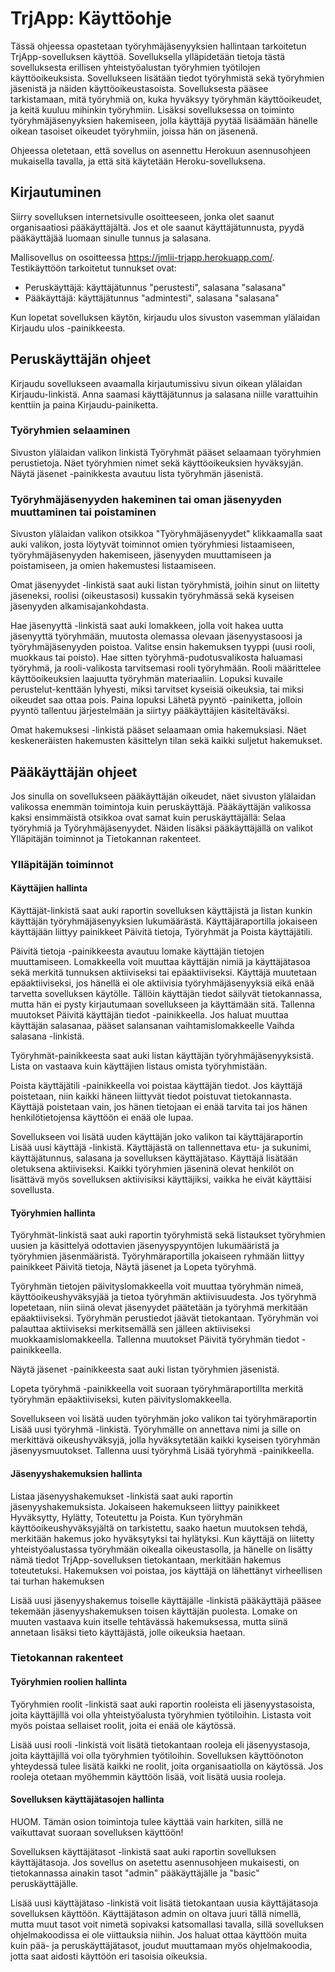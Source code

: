 # TrjApp: Käyttöohje

Tässä ohjeessa opastetaan työryhmäjäsenyyksien hallintaan tarkoitetun TrjApp-sovelluksen käyttöä. Sovelluksella ylläpidetään tietoja tästä sovelluksesta erillisen yhteistyöalustan työryhmien työtilojen käyttöoikeuksista. Sovellukseen lisätään tiedot työryhmistä sekä työryhmien jäsenistä ja näiden käyttöoikeustasoista. Sovelluksesta pääsee tarkistamaan, mitä työryhmiä on, kuka hyväksyy työryhmän käyttöoikeudet, ja keitä kuuluu mihinkin työryhmiin. Lisäksi sovelluksessa on toiminto työryhmäjäsenyyksien hakemiseen, jolla käyttäjä pyytää lisäämään hänelle oikean tasoiset oikeudet työryhmiin, joissa hän on jäsenenä. 

Ohjeessa oletetaan, että sovellus on asennettu Herokuun asennusohjeen mukaisella tavalla, ja että sitä käytetään Heroku-sovelluksena. 

## Kirjautuminen

Siirry sovelluksen internetsivulle osoitteeseen, jonka olet saanut organisaatiosi pääkäyttäjältä. Jos et ole saanut käyttäjätunnusta, pyydä pääkäyttäjää luomaan sinulle tunnus ja salasana. 

Mallisovellus on osoitteessa https://jmlii-trjapp.herokuapp.com/. Testikäyttöön tarkoitetut tunnukset ovat: 
* Peruskäyttäjä: käyttäjätunnus "perustesti", salasana "salasana"
* Pääkäyttäjä: käyttäjätunnus "admintesti", salasana "salasana"

Kun lopetat sovelluksen käytön, kirjaudu ulos sivuston vasemman ylälaidan Kirjaudu ulos -painikkeesta.

## Peruskäyttäjän ohjeet

Kirjaudu sovellukseen avaamalla kirjautumissivu sivun oikean ylälaidan Kirjaudu-linkistä. Anna saamasi käyttäjätunnus ja salasana niille varattuihin kenttiin ja paina Kirjaudu-painiketta.

### Työryhmien selaaminen
Sivuston ylälaidan valikon linkistä Työryhmät pääset selaamaan työryhmien perustietoja. Näet työryhmien nimet sekä käyttöoikeuksien hyväksyjän. Näytä jäsenet -painikkesta avautuu lista työryhmän jäsenistä. 

### Työryhmäjäsenyyden hakeminen tai oman jäsenyyden muuttaminen tai poistaminen
Sivuston ylälaidan valikon otsikkoa "Työryhmäjäsenyydet" klikkaamalla saat auki valikon, josta löytyvät toiminnot omien työryhmiesi listaamiseen, työryhmäjäsenyyden hakemiseen, jäsenyyden muuttamiseen ja poistamiseen, ja omien hakemustesi listaamiseen.

Omat jäsenyydet -linkistä saat auki listan työryhmistä, joihin sinut on liitetty jäseneksi, roolisi (oikeustasosi) kussakin työryhmässä sekä kyseisen jäsenyyden alkamisajankohdasta.

Hae jäsenyyttä -linkistä saat auki lomakkeen, jolla voit hakea uutta jäsenyyttä työryhmään, muutosta olemassa olevaan jäsenyystasoosi ja työryhmäjäsenyyden poistoa. Valitse ensin hakemuksen tyyppi (uusi rooli, muokkaus tai poisto). Hae sitten työryhmä-pudotusvalikosta haluamasi työryhmä, ja rooli-valikosta tarvitsemasi rooli työryhmään. Rooli määrittelee käyttöoikeuksien laajuutta työryhmän materiaaliin. Lopuksi kuvaile perustelut-kenttään lyhyesti, miksi tarvitset kyseisiä oikeuksia, tai miksi oikeudet saa ottaa pois. Paina lopuksi Lähetä pyyntö -painiketta, jolloin pyyntö tallentuu järjestelmään ja siirtyy pääkäyttäjien käsiteltäväksi.

Omat hakemuksesi -linkistä pääset selaamaan omia hakemuksiasi. Näet keskeneräisten hakemusten käsittelyn tilan sekä kaikki suljetut hakemukset.

## Pääkäyttäjän ohjeet

Jos sinulla on sovellukseen pääkäyttäjän oikeudet, näet sivuston ylälaidan valikossa enemmän toimintoja kuin peruskäyttäjä. Pääkäyttäjän valikossa kaksi ensimmäistä otsikkoa ovat samat kuin peruskäyttäjällä: Selaa työryhmiä ja Työryhmäjäsenyydet. Näiden lisäksi pääkäyttäjällä on valikot Ylläpitäjän toiminnot ja Tietokannan rakenteet.

### Ylläpitäjän toiminnot

#### Käyttäjien hallinta

Käyttäjät-linkistä saat auki raportin sovelluksen käyttäjistä ja listan kunkin käyttäjän työryhmäjäsenyyksien lukumäärästä. Käyttäjäraportilla jokaiseen käyttäjään liittyy painikkeet Päivitä tietoja, Työryhmät ja Poista käyttäjätili. 

Päivitä tietoja -painikkeesta avautuu lomake käyttäjän tietojen muuttamiseen. Lomakkeella voit muuttaa käyttäjän nimiä ja käyttäjätasoa sekä merkitä tunnuksen aktiiviseksi tai epäaktiiviseksi. Käyttäjä muutetaan epäaktiiviseksi, jos hänellä ei ole aktiivisia työryhmäjäsenyyksiä eikä enää tarvetta sovelluksen käytölle. Tällöin käyttäjän tiedot säilyvät tietokannassa, mutta hän ei pysty kirjautumaan sovellukseen ja käyttämään sitä. Tallenna muutokset Päivitä käyttäjän tiedot -painikkeella. Jos haluat muuttaa käyttäjän salasanaa, pääset salansanan vaihtamislomakkeelle Vaihda salasana -linkistä.

Työryhmät-painikkeesta saat auki listan käyttäjän työryhmäjäsenyyksistä. Lista on vastaava kuin käyttäjien listaus omista työryhmistään.

Poista käyttäjätili -painikkeella voi poistaa käyttäjän tiedot. Jos käyttäjä poistetaan, niin kaikki häneen liittyvät tiedot poistuvat tietokannasta. Käyttäjä poistetaan vain, jos hänen tietojaan ei enää tarvita tai jos hänen henkilötietojensa käyttöön ei enää ole lupaa.

Sovellukseen voi lisätä uuden käyttäjän joko valikon tai käyttäjäraportin Lisää uusi käyttäjä -linkistä. Käyttäjästä on tallennettava etu- ja sukunimi, käyttäjätunnus, salasana ja sovelluksen käyttäjätaso. Käyttäjä lisätään oletuksena aktiiviseksi. Kaikki työryhmien jäseninä olevat henkilöt on lisättävä myös sovelluksen aktiivisiksi käyttäjiksi, vaikka he eivät käyttäisi sovellusta.


#### Työryhmien hallinta

Työryhmät-linkistä saat auki raportin työryhmistä sekä listaukset työryhmien uusien ja käsittelyä odottavien jäsenyyspyyntöjen lukumääristä ja työryhmien jäsenmääristä. Työryhmäraportilla jokaiseen ryhmään liittyy painikkeet Päivitä tietoja, Näytä jäsenet ja Lopeta työryhmä. 

Työryhmän tietojen päivityslomakkeella voit muuttaa työryhmän nimeä, käyttöoikeushyväksyjää ja tietoa työryhmän aktiivisuudesta. Jos työryhmä lopetetaan, niin siinä olevat jäsenyydet päätetään ja työryhmä merkitään epäaktiiviseksi. Työryhmän perustiedot jäävät tietokantaan. Työryhmän voi palauttaa aktiiviseksi merkitsemällä sen jälleen aktiiviseksi muokkaamislomakkeella. Tallenna muutokset Päivitä työryhmän tiedot -painikkeella.

Näytä jäsenet -painikkeesta saat auki listan työryhmien jäsenistä. 

Lopeta työryhmä -painikkeella voit suoraan työryhmäraportillta merkitä työryhmän epäaktiiviseksi, kuten päivityslomakkeella.

Sovellukseen voi lisätä uuden työryhmän joko valikon tai työryhmäraportin Lisää uusi työryhmä -linkistä. Työryhmälle on annettava nimi ja sille on merkittävä oikeushyväksyjä, jolla hyväksytetään kaikki kyseisen työryhmän jäsenyysmuutokset. Tallenna uusi työryhmä Lisää työryhmä -painikkeella.


#### Jäsenyyshakemuksien hallinta
 
Listaa jäsenyyshakemukset -linkistä saat auki raportin jäsenyyshakemuksista. Jokaiseen hakemukseen liittyy painikkeet Hyväksytty, Hylätty, Toteutettu ja Poista. Kun työryhmän käyttöoikeushyväksyjältä on tarkistettu, saako haetun muutoksen tehdä, merkitään hakemus joko hyväksytyksi tai hylätyksi. Kun käyttäjä on liitetty yhteistyöalustassa työryhmään oikealla oikeustasolla, ja hänelle on lisätty nämä tiedot TrjApp-sovelluksen tietokantaan, merkitään hakemus toteutetuksi. Hakemuksen voi poistaa, jos käyttäjä on lähettänyt virheellisen tai turhan hakemuksen 

Lisää uusi jäsenyyshakemus toiselle käyttäjälle -linkistä pääkäyttäjä pääsee tekemään jäsenyyshakemuksen toisen käyttäjän puolesta. Lomake on muuten vastaava kuin itselle tehtävässä hakemuksessa, mutta siinä annetaan lisäksi tieto käyttäjästä, jolle oikeuksia haetaan.


### Tietokannan rakenteet


#### Työryhmien roolien hallinta

Työryhmien roolit -linkistä saat auki raportin rooleista eli jäsenyystasoista, joita käyttäjillä voi olla yhteistyöalusta työryhmien työtiloihin. Listasta voit myös poistaa sellaiset roolit, joita ei enää ole käytössä. 

Lisää uusi rooli -linkistä voit lisätä tietokantaan rooleja eli jäsenyystasoja, joita käyttäjillä voi olla työryhmien työtiloihin. Sovelluksen käyttöönoton yhteydessä tulee lisätä kaikki ne roolit, joita organisaatiolla on käytössä. Jos rooleja otetaan myöhemmin käyttöön lisää, voit lisätä uusia rooleja.



#### Sovelluksen käyttäjätasojen hallinta

HUOM. Tämän osion toimintoja tulee käyttää vain harkiten, sillä ne vaikuttavat suoraan sovelluksen käyttöön!

Sovelluksen käyttäjätasot -linkistä saat auki raportin sovelluksen käyttäjätasoja. Jos sovellus on asetettu asennusohjeen mukaisesti, on tietokannassa ainakin tasot "admin" pääkäyttäjälle ja "basic" peruskäyttäjälle. 

Lisää uusi käyttäjätaso -linkistä voit lisätä tietokantaan uusia käyttäjätasoja sovelluksen käyttöön. Käyttäjätason admin on oltava juuri tällä nimellä, mutta muut tasot voit nimetä sopivaksi katsomallasi tavalla, sillä sovelluksen ohjelmakoodissa ei ole viittauksia niihin. Jos haluat ottaa käyttöön muita kuin pää- ja peruskäyttäjätasot, joudut muuttamaan myös ohjelmakoodia, jotta saat aidosti käyttöön eri tasoisia oikeuksia.

